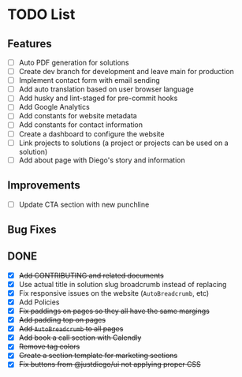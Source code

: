 
# TODO List
## Features
- [ ] Auto PDF generation for solutions
- [ ] Create dev branch for development and leave main for production
- [ ] Implement contact form with email sending
- [ ] Add auto translation based on user browser language
- [ ] Add husky and lint-staged for pre-commit hooks
- [ ] Add Google Analytics
- [ ] Add constants for website metadata
- [ ] Add constants for contact information
- [ ] Create a dashboard to configure the website
- [ ] Link projects to solutions (a project or projects can be used on a solution)
- [ ] Add about page with Diego's story and information

## Improvements
- [ ] Update CTA section with new punchline

## Bug Fixes



## DONE
- [x] ~~Add CONTRIBUTING and related documents~~
- [x] Use actual title in solution slug broadcrumb instead of replacing
- [x] Fix responsive issues on the website (`AutoBreadcrumb`, etc)
- [x] Add Policies
- [x] ~~Fix paddings on pages so they all have the same margings~~
- [x] ~~Add padding top on pages~~
- [x] ~~Add `AutoBreadcrumb` to all pages~~
- [x] ~~Add book a call section with Calendly~~
- [x] ~~Remove tag colors~~
- [x] ~~Create a section template for marketing sections~~
- [x] ~~Fix buttons from @justdiego/ui not applying proper CSS~~
